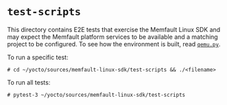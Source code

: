 # `test-scripts`

This directory contains E2E tests that exercise the Memfault Linux SDK and may expect the Memfault
platform services to be available and a matching project to be configured. To see how the
environment is built, read [`qemu.py`](./qemu.py).

To run a specific test:

```console
# cd ~/yocto/sources/memfault-linux-sdk/test-scripts && ./<filename>
```

To run all tests:

```console
# pytest-3 ~/yocto/sources/memfault-linux-sdk/test-scripts
```
